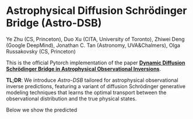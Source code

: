 # Astrophysical Diffusion Schrödinger Bridge (Astro-DSB)

Ye Zhu (CS, Princeton), Duo Xu (CITA, University of Toronto), Zhiwei Deng (Google DeepMind), Jonathan C. Tan (Astronomy, UVA&Chalmers), Olga Russakovsky (CS, Princeton)

This is the official Pytorch implementation of the paper **[Dynamic Diffusion Schrödinger Bridge in Astrophysical Observational Inversions](https://www.arxiv.org/abs/2506.08065)**.

**TL;DR**: We introduce *Astro-DSB* tailored for astrophysical observational inverse predictions, featuring a variant of diffusion Schrödinger generative modeling techniques that learns the optimal transport between the observational distribution and the true physical states.

Below we show the predicted  
